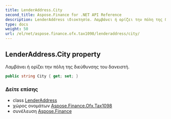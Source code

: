 ```yaml
---
title: LenderAddress.City
second_title: Aspose.Finance for .NET API Reference
description: LenderAddress ιδιοκτησία. Λαμβάνει ή ορίζει την πόλη της διεύθυνσης του δανειστή.
type: docs
weight: 50
url: /el/net/aspose.finance.ofx.tax1098/lenderaddress/city/
---
```

## LenderAddress.City property

Λαμβάνει ή ορίζει την πόλη της διεύθυνσης του δανειστή.

```csharp
public string City { get; set; }
```

### Δείτε επίσης

* class [LenderAddress](../)
* χώρος ονομάτων [Aspose.Finance.Ofx.Tax1098](../../lenderaddress/)
* συνέλευση [Aspose.Finance](../../../)


